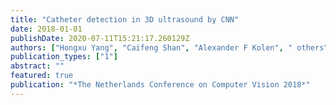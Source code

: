 ```yaml
---
title: "Catheter detection in 3D ultrasound by CNN"
date: 2018-01-01
publishDate: 2020-07-11T15:21:17.260129Z
authors: ["Hongxu Yang", "Caifeng Shan", "Alexander F Kolen", " others"]
publication_types: ["1"]
abstract: ""
featured: true
publication: "*The Netherlands Conference on Computer Vision 2018*"
---
```


